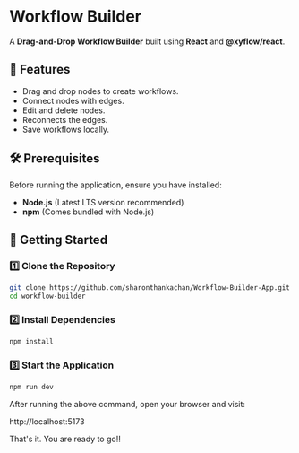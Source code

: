 # Workflow Builder

A **Drag-and-Drop Workflow Builder** built using **React** and **@xyflow/react**.

## 📌 Features
- Drag and drop nodes to create workflows.
- Connect nodes with edges.
- Edit and delete nodes.
- Reconnects the edges.
- Save workflows locally.


## 🛠️ Prerequisites
Before running the application, ensure you have installed:
- **Node.js** (Latest LTS version recommended)
- **npm** (Comes bundled with Node.js)

## 🚀 Getting Started

### 1️⃣ Clone the Repository
```sh
git clone https://github.com/sharonthankachan/Workflow-Builder-App.git workflow-builder
cd workflow-builder
```

### 2️⃣ Install Dependencies
```sh
npm install
```

### 3️⃣ Start the Application
```sh
npm run dev
```

After running the above command, open your browser and visit:

http://localhost:5173

That's it. You are ready to go!!
